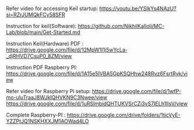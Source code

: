 Refer video for accessing Keil startup: https://youtu.be/YSlkYs4NAzU?si=RZrJUMQkFCy58SFR

Instruction for keil(Software): https://github.com/NikhilKalloli/MC-Lab/blob/main/Get-Started.md

Instruction Keil(Hardware) PDF : https://drive.google.com/file/d/12MpW1I1j5wYcLa-_djRHVD7CsuP0_8ZM/view

Instruction PDF Raspberry PI: https://drive.google.com/file/d/1A15e5lVBA5GpKSQHhw248Rvz6FsrtRyk/view

Refer video for Raspberry Pi setup: https://drive.google.com/file/d/1wfP-mo-uluTraaJ8WJkIQHVKN9C3Nwee/view
                                    https://drive.google.com/file/d/1uRSlmbidQHTUKVSrCZj3vS7IELh1IlsV/view

Complete Raspberry-PI : https://drive.google.com/drive/folders/1ticVyE-YZZPtJQ1NSKHXXJM1AOWad4LO
